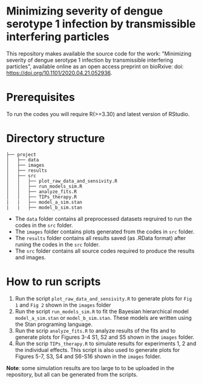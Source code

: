 # Minimizing severity of dengue serotype 1 infection by transmissible interfering particles

This repository makes available the source code for the work: "Minimizing severity of dengue serotype 1 infection by transmissible interfering particles", available online as an open access preprint on bioRxive: doi: https://doi.org/10.1101/2020.04.21.052936.

# Prerequisites

To run the codes you will require R(>=3.30) and latest version of RStudio.

# Directory structure
```
├── project
│   ├── data
│   ├── images
│   ├── results
│   ├── src
│   │   ├── plot_raw_data_and_sensivity.R
│   │   ├── run_models_sim.R
│   │   ├── analyze_fits.R
│   │   ├── TIPs_therapy.R
|   |   ├── model_a_sim.stan
|   |   ├── model_b_sim.stan
```
- The `data` folder contains all preprocessed datasets reqruired to run the codes in the `src` folder. 
- The `images` folder contains plots generated from the codes in `src` folder.
- The `results` folder contains all results saved (as .RData format) after runing the codes in the `src` folder.
- The `src` folder contains all source codes required to produce the results and images.

# How to run scripts

1. Run the script `plot_raw_data_and_sensivity.R` to generate plots for `Fig 1` and `Fig 2` shown in the `images` folder
2. Run the script `run_models_sim.R` to fit the Bayesian hierarchical model `model_a_sim.stan` or `model_b_sim.stan`. These models are written using the Stan programing language.
3. Run the scrip `analyze_fits.R` to analyze results of the fits and to generate plots for Figures 3-4 S1, S2 and S5 shown in the `images` folder.
4. Run the scrip `TIPs_therapy.R` to simulate results for experiments 1, 2 and the individual effects.  This script is also used to generate plots for Figures 5-7, S3, S4 and S6-S16 shown in the `images` folder.

**Note**: some simulation results are too large to to be uploaded in the repository, but all can be generated from the scripts. 
